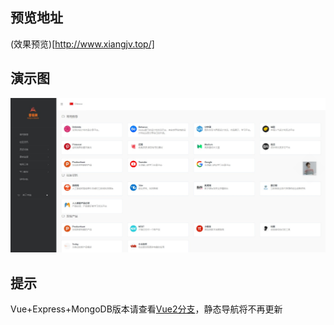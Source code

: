 ## 预览地址
(效果预览)[http://www.xiangjv.top/]

## 演示图
![](./assets/images/xiangjvwangsee.jpg)

## 提示
Vue+Express+MongoDB版本请查看[Vue2分支](https://github.com/geekape/geek-navigation/tree/vue2?1552117305452)，静态导航将不再更新
